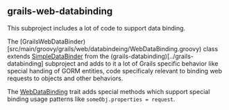 ## grails-web-databinding

This subproject includes a lot of code to support data binding.

The [GrailsWebDataBinder)[src/main/groovy/grails/web/databindeing/WebDataBinding.groovy)
class extends [SimpleDataBinder](../grails-databinding/src/main/groovy/grails/databinding/SimpleDataBinder.groovy) from
the (grails-databinding)[../grails-databinding] subproject and adds to it a lot of Grails specific behavior like
special handing of GORM entities, code specificaly relevant to binding web requests to objects and other behaviors.

The [WebDataBinding](src/main/groovy/grails/web/databinding/WebDataBinding.groovy) trait adds special methods
which support special binding usage patterns like `someObj.properties = request`.
